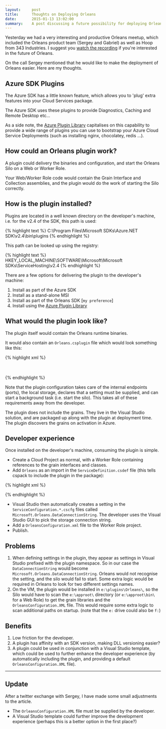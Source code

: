 ```yaml
---
layout:     post
title:      Thoughts on Deploying Orleans
date:       2015-01-13 13:02:00
summary:    A post discussing a future possibility for deploying Orleans to Azure 
---
```


Yesterday we had a very interesting and productive Orleans meetup, which included the Orleans product team (Sergey and Gabriel) as well as Hoop from 343 Industries. I suggest you [watch the recording](https://www.youtube.com/watch?v=D4kJKSFfNjI) if you're interested in the future of Orleans.

On the call Sergey mentioned that he would like to make the deployment of Orleans easier. Here are my thoughts.

## Azure SDK Plugins

The Azure SDK has a little known feature, which allows you to 'plug' extra features into your Cloud Services package. 

The Azure SDK uses these plugins to provide Diagnostics, Caching and Remote Desktop etc...

As a side note, the [Azure Plugin Library](http://richorama.github.io/AzurePluginLibrary/) capitalises on this capability to provide a wide range of plugins you can use to bootstrap your Azure Cloud Service Deployments (such as installing nginx, chocolatey, redis ...).

## How could an Orleans plugin work?

A plugin could delivery the binaries and configuration, and start the Orleans Silo on a Web or Worker Role.

Your Web/Worker Role code would contain the Grain Interface and Collection assemblies, and the plugin would do the work of starting the Silo correctly.

## How is the plugin installed?

Plugins are located in a well known directory on the developer's machine, i.e. for the v2.4 of the SDK, this path is used:

{% highlight text %}
C:\Program Files\Microsoft SDKs\Azure\.NET SDK\v2.4\bin\plugins
{% endhighlight %}

This path can be looked up using the registry:

{% highlight text %}
HKEY_LOCAL_MACHINE\SOFTWARE\Microsoft\Microsoft SDKs\ServiceHosting\v2.4
{% endhighlight %}

There are a few options for delivering the plugin to the developer's machine:

1. Install as part of the Azure SDK
1. Install as a stand-alone MSI
1. Install as part of the Orleans SDK [`my preference`]
1. Install using the [Azure Plugin Library](http://richorama.github.io/AzurePluginLibrary/)

## What would the plugin look like?

The plugin itself would contain the Orleans runtime binaries.

It would also contain an `Orleans.csplugin` file which would look something like this:

{% highlight xml %}
<?xml version="1.0" ?>
<RoleModule 
  xmlns="http://schemas.microsoft.com/ServiceHosting/2008/10/ServiceDefinition"
  namespace="Microsoft.Orleans">
  <Startup priority="-1">
    <Task commandLine="OrleansHost.exe" taskType="background" />
  </Startup>
  <ConfigurationSettings>
    <Setting name="DataConnectionString" />  
  </ConfigurationSettings>
  <LocalResources>
    <LocalStorage name="LocalStoreDirectory" cleanOnRoleRecycle="false" />
  </LocalResources>  
  <Endpoints>
    <InternalEndpoint name="OrleansSiloEndpoint" protocol="tcp" port="11111" />
    <InternalEndpoint name="OrleansProxyEndpoint" protocol="tcp" port="30000" />
  </Endpoints>
  <Certificates>
  </Certificates>
</RoleModule>
{% endhighlight %}

Note that the plugin configuration takes care of the internal endpoints (ports), the local storage, declares that a setting must be supplied, and can start a background task (i.e. start the silo). This takes all of these requirements away from the developer.

The plugin does not include the grains. They live in the Visual Studio solution, and are packaged up along with the plugin at deployment time. The plugin discovers the grains on activation in Azure.

## Developer experience

Once installed on the developer's machine, consuming the plugin is simple.

* Create a Cloud Project as normal, with a Worker Role containing references to the grain interfaces and classes.
* Add `Orleans` as an import in the `ServiceDefinition.csdef` file (this tells cspack to include the plugin in the package):

{% highlight xml %}
<?xml version="1.0" encoding="utf-8"?>
<ServiceDefinition name="MyWorkerRole" 
	xmlns="http://schemas.microsoft.com/ServiceHosting/2008/10/ServiceDefinition" 
	schemaVersion="2014-06.2.4">
  <WorkerRole name="MyWorkerRole" vmsize="Medium">
    <Imports>
      <Import moduleName="Orleans" />
    </Imports>
  </WorkerRole>
</ServiceDefinition>
{% endhighlight %}

* Visual Studio then automatically creates a setting in the `ServiceConfiguration.*.cscfg` files called `Microsoft.Orleans.DataConnectionString`. The developer uses the Visual Studio GUI to pick the storage connection string.
* Add a `OrleansConfiguration.xml` file to the Worker Role project.
* Publish.

## Problems

1. When defining settings in the plugin, they appear as settings in Visual Studio prefixed with the plugin namespace. So in our case the `DataConnectionString` would become `Microsoft.Orleans.DataConnectionString`. Orleans would not recognise the setting, and the silo would fail to start. Some extra logic would be required in Orleans to look for two different settings names.
1. On the VM, the plugin would be installed in `e:\plugins\Orleans\`, so the Silo would have to scan the `e:\approot\` directory (or `e:\approot\bin\` for a Web Role) to get the grain libraries and the `OrleansConfiguration.XML` file. This would require some extra logic to scan additional paths on startup. (note that the `e:` drive could also be `f:`)

## Benefits

1. Low friction for the developer.
1. A plugin has affinity with an SDK version, making DLL versioning easier?
1. A plugin could be used in conjunction with a Visual Studio template, which could be used to further enhance the developer experience (by automatically including the plugin, and providing a default `OrleansConfiguration.XML` file).

---

## Update

After a twitter exchange with Sergey, I have made some small adjustments to the article. 

* The `OrleansConfiguration.XML` file must be supplied by the developer.
* A Visual Studio template could further improve the development experience (perhaps this is a better option in the first place?)
